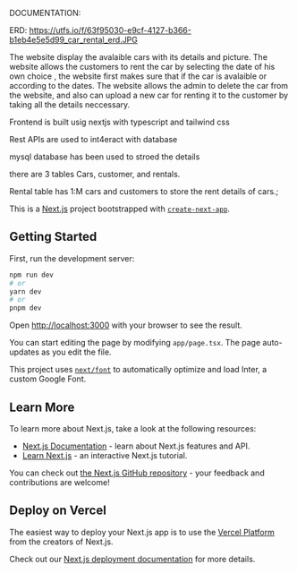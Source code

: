 DOCUMENTATION:

ERD: https://utfs.io/f/63f95030-e9cf-4127-b366-b1eb4e5e5d99_car_rental_erd.JPG

The website display the avalaible cars with its details and picture. The website allows the customers to rent the car by selecting the date of his own choice , 
the website first makes sure that if the car is avalaible or according to the dates. The website allows the admin to delete the car from the website, and also can upload a new car for renting it to the customer
by taking all the details neccessary. 

Frontend is built usig nextjs with typescript and tailwind css 

Rest APIs are used to int4eract with database 

mysql database has been used to stroed the details 

there are 3 tables Cars, customer, and rentals.
 
Rental table has 1:M cars and customers to store the rent details of cars.;





This is a [Next.js](https://nextjs.org/) project bootstrapped with [`create-next-app`](https://github.com/vercel/next.js/tree/canary/packages/create-next-app).

## Getting Started

First, run the development server:

```bash
npm run dev
# or
yarn dev
# or
pnpm dev
```

Open [http://localhost:3000](http://localhost:3000) with your browser to see the result.

You can start editing the page by modifying `app/page.tsx`. The page auto-updates as you edit the file.

This project uses [`next/font`](https://nextjs.org/docs/basic-features/font-optimization) to automatically optimize and load Inter, a custom Google Font.

## Learn More

To learn more about Next.js, take a look at the following resources:

- [Next.js Documentation](https://nextjs.org/docs) - learn about Next.js features and API.
- [Learn Next.js](https://nextjs.org/learn) - an interactive Next.js tutorial.

You can check out [the Next.js GitHub repository](https://github.com/vercel/next.js/) - your feedback and contributions are welcome!

## Deploy on Vercel

The easiest way to deploy your Next.js app is to use the [Vercel Platform](https://vercel.com/new?utm_medium=default-template&filter=next.js&utm_source=create-next-app&utm_campaign=create-next-app-readme) from the creators of Next.js.

Check out our [Next.js deployment documentation](https://nextjs.org/docs/deployment) for more details.
